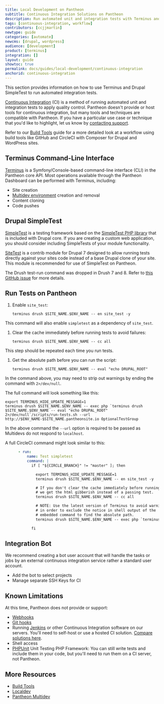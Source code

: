 ```yaml
---
title: Local Development on Pantheon
subtitle: Continuous Integration Solutions on Pantheon
description: Run automated unit and integration tests with Terminus and Drupal SimpleTest.
tags: [continuous-integration, workflow]
contributors: [ccjjmartin]
newtype: guide
categories: [automate]
newcms: [drupal, wordpress]
audience: [development]
product: [terminus]
integration: []
layout: guide
showtoc: true
permalink: docs/guides/local-development/continuous-integration
anchorid: continuous-integration
---
```


This section provides information on how to use Terminus and Drupal SimpleTest to run automated integration tests.

[Continuous Integration](https://pantheon.io/integrations/continuous-integration) (CI) is a method of running automated unit and integration tests to apply quality control. Pantheon doesn't provide or host tools for continuous integration, but many tools and techniques are compatible with Pantheon. If you have a particular use case or technique that you'd like to highlight, let us know by [contacting support](/guides/support/contact-support/).

Refer to our [Build Tools](/guides/build-tools) guide for a more detailed look at a workflow using build tools like GitHub and CircleCI with Composer for Drupal and WordPress sites.

## Terminus Command-Line Interface

[Terminus](/terminus) is a Symfony/Console-based command-line interface (CLI) in the Pantheon core API. Most operations available through the Pantheon Dashboard can be performed with Terminus, including:

- Site creation
- [Multidev environment](/guides/multidev) creation and removal
- Content cloning
- Code pushes


## Drupal SimpleTest

[SimpleTest](https://drupal.org/project/simpletest) is a testing framework based on the [SimpleTest PHP library](https://github.com/simpletest/simpletest) that is included with Drupal core. If you are creating a custom web application, you should consider including SimpleTests of your module functionality.

[SiteTest](https://www.drupal.org/project/site_test) is a contrib module for Drupal 7 designed to allow running tests directly against your sites code instead of a base Drupal clone of your site. This module is recommended for use of SimpleTest on Pantheon.

<Alert title="Note" type="info">

The Drush test-run command was dropped in Drush 7 and 8. Refer to [this GitHub issue](https://github.com/drush-ops/drush/issues/1362) for more details.

</Alert>

## Run Tests on Pantheon

1. Enable `site_test`:

   ```bash{promptUser: user}
   terminus drush $SITE_NAME.$ENV_NAME -- en site_test -y
   ```

  This command will also enable `simpletest` as a dependency of `site_test`.

1. Clear the cache immediately before running tests to avoid failures:

   ```bash{promptUser: user}
   terminus drush $SITE_NAME.$ENV_NAME -- cc all
   ```

  This step should be repeated each time you run tests.

1. Get the absolute path before you can run the script:

   ```bash{promptUser: user}
   terminus drush $SITE_NAME.$ENV_NAME -- eval "echo DRUPAL_ROOT"
   ```

  In the command above, you may need to strip out warnings by ending the command with `2>/dev/null`.

  The full command will look something like this:

  ```bash{promptUser: user}
  export TERMINUS_HIDE_UPDATE_MESSAGE=1
  terminus drush $SITE_NAME.$ENV_NAME -- exec php `terminus drush $SITE_NAME.$ENV_NAME -- eval "echo DRUPAL_ROOT" 2>/dev/null`/scripts/run-tests.sh --url http://$ENV_NAME-$SITE_NAME.pantheonsite.io OptionalTestGroup
  ```

  In the above command the `--url` option is required to be passed as Multidevs do not respond to `localhost`.

A full CircleCI command might look similar to this:

```yml
      - run:
          name: Test simpletest
          command: |
            if [ "${CIRCLE_BRANCH}" != "master" ]; then

              export TERMINUS_HIDE_UPDATE_MESSAGE=1
              terminus drush $SITE_NAME.$ENV_NAME -- en site_test -y

              # If you don't clear the cache immediately before running tests
              # we get the html gibberish instead of a passing test.
              terminus drush $SITE_NAME.$ENV_NAME -- cc all

              # NOTE: Use the latest version of Terminus to avoid warning messages in the output, which will break the test.
              # in order to exclude the notice in shell output of the
              # embedded command to find the absolute path.
              terminus drush $SITE_NAME.$ENV_NAME -- exec php `terminus drush $SITE_NAME.$ENV_NAME -- eval "echo DRUPAL_ROOT" 2>/dev/null`/scripts/run-tests.sh --url http://$ENV_NAME-$SITE_NAME.pantheonsite.io OptionalTestGroup

            fi
```

## Integration Bot

We recommend creating a bot user account that will handle the tasks or jobs by an external continuous integration service rather a standard user account.

- Add the bot to select projects
- Manage separate SSH Keys for CI

## Known Limitations

At this time, Pantheon does not provide or support:

- [Webhooks](https://en.wikipedia.org/wiki/Webhook)
- [Git hooks](https://git-scm.com/book/en/v2/Customizing-Git-Git-Hooks)
- Running [Jenkins](https://jenkins.io/index.html) or other Continuous Integration software on our servers. You'll need to self-host or use a hosted CI solution. [Compare solutions here](https://en.wikipedia.org/wiki/Comparison_of_continuous_integration_software).
- Shell access
- [PHPUnit](https://github.com/sebastianbergmann/phpunit/) Unit Testing PHP Framework: You can still write tests and include them in your code, but you'll need to run them on a CI server, not Pantheon.

## More Resources

- [Build Tools](/guides/build-tools)
- [Localdev](/guides/localdev)
- [Pantheon Multidev](/guides/multidev)